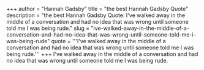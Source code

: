 +++
author = "Hannah Gadsby"
title = "the best Hannah Gadsby Quote"
description = "the best Hannah Gadsby Quote: I've walked away in the middle of a conversation and had no idea that was wrong until someone told me I was being rude."
slug = "ive-walked-away-in-the-middle-of-a-conversation-and-had-no-idea-that-was-wrong-until-someone-told-me-i-was-being-rude"
quote = '''I've walked away in the middle of a conversation and had no idea that was wrong until someone told me I was being rude.'''
+++
I've walked away in the middle of a conversation and had no idea that was wrong until someone told me I was being rude.
